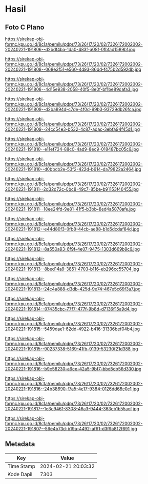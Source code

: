 # Hasil

## Foto C Plano

https://sirekap-obj-formc.kpu.go.id/8c1a/pemilu/pdpr/73/26/17/20/02/7326172002002-20240221-191806--d2bdf4ba-1da0-483f-a08f-0fbfad1589bf.jpg

https://sirekap-obj-formc.kpu.go.id/8c1a/pemilu/pdpr/73/26/17/20/02/7326172002002-20240221-191808--068e3f51-e560-4d93-86dd-f475b2d592db.jpg

https://sirekap-obj-formc.kpu.go.id/8c1a/pemilu/pdpr/73/26/17/20/02/7326172002002-20240221-191808--4d15e938-2058-40f5-8e0f-bf1be89dafa3.jpg

https://sirekap-obj-formc.kpu.go.id/8c1a/pemilu/pdpr/73/26/17/20/02/7326172002002-20240221-191809--d2ba894d-c7de-4f0d-99b3-93729db26fca.jpg

https://sirekap-obj-formc.kpu.go.id/8c1a/pemilu/pdpr/73/26/17/20/02/7326172002002-20240221-191809--24cc54e3-b532-4c87-adac-3ebfa94f45d1.jpg

https://sirekap-obj-formc.kpu.go.id/8c1a/pemilu/pdpr/73/26/17/20/02/7326172002002-20240221-191810--e11ef734-88c0-4ad9-8ec9-018487bc05c6.jpg

https://sirekap-obj-formc.kpu.go.id/8c1a/pemilu/pdpr/73/26/17/20/02/7326172002002-20240221-191810--d0bbcb2e-53f2-422d-b614-da79822a2464.jpg

https://sirekap-obj-formc.kpu.go.id/8c1a/pemilu/pdpr/73/26/17/20/02/7326172002002-20240221-191811--2d32d72c-0bc8-49c7-85be-b91153f40455.jpg

https://sirekap-obj-formc.kpu.go.id/8c1a/pemilu/pdpr/73/26/17/20/02/7326172002002-20240221-191811--18ee24fd-9e81-41f5-b3bb-8ed4a5878afe.jpg

https://sirekap-obj-formc.kpu.go.id/8c1a/pemilu/pdpr/73/26/17/20/02/7326172002002-20240221-191812--e44d80f3-0fb8-44cb-ae88-b1d5dcdaf84d.jpg

https://sirekap-obj-formc.kpu.go.id/8c1a/pemilu/pdpr/73/26/17/20/02/7326172002002-20240221-191812--8a550a93-6f9f-4e07-9475-1303d669b9c6.jpg

https://sirekap-obj-formc.kpu.go.id/8c1a/pemilu/pdpr/73/26/17/20/02/7326172002002-20240221-191813--8bed14a9-3851-4703-b116-eb296cc55704.jpg

https://sirekap-obj-formc.kpu.go.id/8c1a/pemilu/pdpr/73/26/17/20/02/7326172002002-20240221-191813--24c4a888-d3db-425d-9e74-467e5c69f3a7.jpg

https://sirekap-obj-formc.kpu.go.id/8c1a/pemilu/pdpr/73/26/17/20/02/7326172002002-20240221-191814--07435cbc-77f7-477f-9b8d-d7136f15a9d4.jpg

https://sirekap-obj-formc.kpu.go.id/8c1a/pemilu/pdpr/73/26/17/20/02/7326172002002-20240221-191815--5459dae1-62dd-4922-b416-31336bef04b4.jpg

https://sirekap-obj-formc.kpu.go.id/8c1a/pemilu/pdpr/73/26/17/20/02/7326172002002-20240221-191815--90237338-5169-41fb-9139-53230f21d388.jpg

https://sirekap-obj-formc.kpu.go.id/8c1a/pemilu/pdpr/73/26/17/20/02/7326172002002-20240221-191816--b9c58230-a6ce-42a5-9bf7-bbd5cb56d330.jpg

https://sirekap-obj-formc.kpu.go.id/8c1a/pemilu/pdpr/73/26/17/20/02/7326172002002-20240221-191816--24b38690-f7a5-4e17-9384-0126dd68e0c1.jpg

https://sirekap-obj-formc.kpu.go.id/8c1a/pemilu/pdpr/73/26/17/20/02/7326172002002-20240221-191817--1e3c9461-8308-46a3-9444-363eb1b55acf.jpg

https://sirekap-obj-formc.kpu.go.id/8c1a/pemilu/pdpr/73/26/17/20/02/7326172002002-20240221-191807--56e4b73d-b19a-4492-af61-d3f9a812f691.jpg


## Metadata

| Key        | Value               |
| ---------- | ------------------- |
| Time Stamp | 2024-02-21 20:03:32 |
| Kode Dapil | 7303                |



